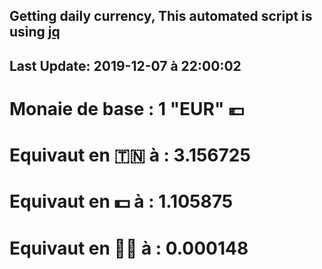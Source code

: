 ## Getting daily currency, This automated script is using [jq](https://stedolan.github.io/jq/)
## Last Update:  2019-12-07 à 22:00:02
 # Monaie de base : 1 "EUR" 💶 
 # Equivaut en 🇹🇳 à :  3.156725 
 # Equivaut en 💵 à : 1.105875
 # Equivaut en 🐱‍💻 à :  0.000148
